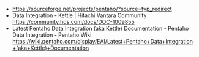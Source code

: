 
* https://sourceforge.net/projects/pentaho/?source=typ_redirect
* Data Integration - Kettle | Hitachi Vantara Community 
    https://community.hds.com/docs/DOC-1009855
* Latest Pentaho Data Integration (aka Kettle) Documentation - Pentaho Data Integration - Pentaho Wiki https://wiki.pentaho.com/display/EAI/Latest+Pentaho+Data+Integration+(aka+Kettle)+Documentation